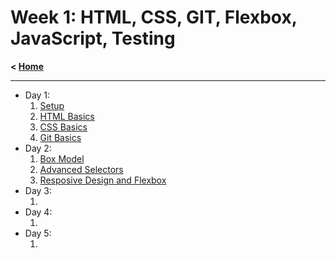 # Week 1: HTML, CSS, GIT, Flexbox, JavaScript, Testing

**< [Home](../README.md)**

---

- Day 1:
  1. [Setup](./day-1/01-setup.md)
  2. [HTML Basics](./day-1/02-html-basics.md)
  3. [CSS Basics](./day-1/03-css-basics.md)
  4. [Git Basics](./day-1/04-git-basics.md)
- Day 2:
  1. [Box Model](./day-2/01-box-model.md)
  2. [Advanced Selectors](./day-2/02-advanced-selectors.md)
  3. [Resposive Design and Flexbox](./day-2/03-resposive-design-and-flexbox.md)
- Day 3:
  1. []()
- Day 4:
  1. []()
- Day 5:
  1. []()
